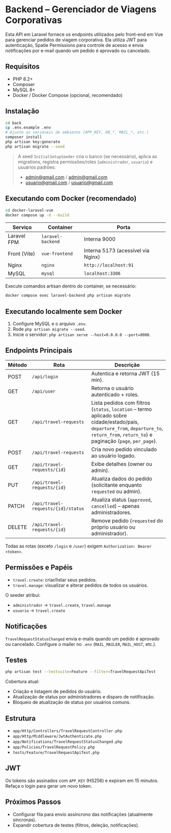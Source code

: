 # Backend – Gerenciador de Viagens Corporativas

Esta API em Laravel fornece os endpoints utilizados pelo front-end em Vue para gerenciar pedidos de viagem corporativa. Ela utiliza JWT para autenticação, Spatie Permissions para controle de acesso e envia notificações por e-mail quando um pedido é aprovado ou cancelado.

## Requisitos

- PHP 8.2+
- Composer
- MySQL 8+
- Docker / Docker Compose (opcional, recomendado)

## Instalação

```bash
cd back
cp .env.example .env
# Ajuste as variáveis de ambiente (APP_KEY, DB_*, MAIL_*, etc.)
composer install
php artisan key:generate
php artisan migrate --seed
```

> A seed `InitialSetupSeeder` cria o banco (se necessário), aplica as migrations, registra permissões/roles (`administrador`, `usuario`) e usuários padrões:
>
> - admin@gmail.com / admin@gmail.com
> - usuario@gmail.com / usuario@gmail.com

## Executando com Docker (recomendado)

```bash
cd docker-laravel-vue
docker compose up -d --build
```

| Serviço | Container | Porta |
| --- | --- | --- |
| Laravel FPM | `laravel-backend` | Interna 9000 |
| Front (Vite) | `vue-frontend` | Interna 5173 (acessível via Nginx) |
| Nginx | `nginx` | `http://localhost:91` |
| MySQL | `mysql` | `localhost:3306` |

Execute comandos artisan dentro do container, se necessário:

```bash
docker compose exec laravel-backend php artisan migrate
```

## Executando localmente sem Docker

1. Configure MySQL e o arquivo `.env`.
2. Rode `php artisan migrate --seed`.
3. Inicie o servidor: `php artisan serve --host=0.0.0.0 --port=8000`.

## Endpoints Principais

| Método | Rota | Descrição |
| --- | --- | --- |
| POST | `/api/login` | Autentica e retorna JWT (15 min). |
| GET | `/api/user` | Retorna o usuário autenticado + roles. |
| GET | `/api/travel-requests` | Lista pedidos com filtros (`status`, `location` – termo aplicado sobre cidade/estado/país, `departure_from`, `departure_to`, `return_from`, `return_to`) e paginação (`page`, `per_page`). |
| POST | `/api/travel-requests` | Cria novo pedido vinculado ao usuário logado. |
| GET | `/api/travel-requests/{id}` | Exibe detalhes (owner ou admin). |
| PUT | `/api/travel-requests/{id}` | Atualiza dados do pedido (solicitante enquanto `requested` ou admin). |
| PATCH | `/api/travel-requests/{id}/status` | Atualiza status (`approved`, `cancelled`) – apenas administradores. |
| DELETE | `/api/travel-requests/{id}` | Remove pedido (`requested` do próprio usuário ou administrador). |

Todas as rotas (exceto `/login` e `/user`) exigem `Authorization: Bearer <token>`.

## Permissões e Papéis

- `travel.create`: criar/listar seus pedidos.
- `travel.manage`: visualizar e alterar pedidos de todos os usuários.

O seeder atribui:

- `administrador` → `travel.create`, `travel.manage`
- `usuario` → `travel.create`

## Notificações

`TravelRequestStatusChanged` envia e-mails quando um pedido é aprovado ou cancelado. Configure o mailer no `.env` (`MAIL_MAILER`, `MAIL_HOST`, etc.).

## Testes

```bash
php artisan test --testsuite=Feature --filter=TravelRequestApiTest
```

Cobertura atual:

- Criação e listagem de pedidos do usuário.
- Atualização de status por administradores e disparo de notificação.
- Bloqueio de atualização de status por usuários comuns.

## Estrutura

- `app/Http/Controllers/TravelRequestController.php`
- `app/Http/Middleware/JwtAuthenticate.php`
- `app/Notifications/TravelRequestStatusChanged.php`
- `app/Policies/TravelRequestPolicy.php`
- `tests/Feature/TravelRequestApiTest.php`

## JWT

Os tokens são assinados com `APP_KEY` (HS256) e expiram em 15 minutos. Refaça o login para gerar um novo token.

## Próximos Passos

- Configurar fila para envio assíncrono das notificações (atualmente síncronas).
- Expandir cobertura de testes (filtros, deleção, notificações).

